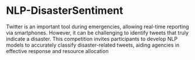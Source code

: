# NLP-DisasterSentiment
Twitter is an important tool during emergencies, allowing real-time reporting via smartphones. However, it can be challenging to identify tweets that truly indicate a disaster. This competition invites participants to develop NLP models to accurately classify disaster-related tweets, aiding agencies in effective response and resource allocation
